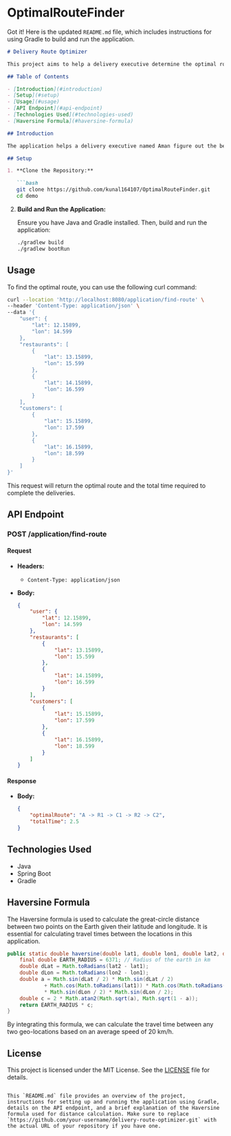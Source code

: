 # OptimalRouteFinder

Got it! Here is the updated `README.md` file, which includes instructions for using Gradle to build and run the application.

```markdown
# Delivery Route Optimizer

This project aims to help a delivery executive determine the optimal route to deliver two orders in the shortest possible time. The solution involves calculating travel times between various locations using the Haversine formula and considering meal preparation times at restaurants.

## Table of Contents

- [Introduction](#introduction)
- [Setup](#setup)
- [Usage](#usage)
- [API Endpoint](#api-endpoint)
- [Technologies Used](#technologies-used)
- [Haversine Formula](#haversine-formula)

## Introduction

The application helps a delivery executive named Aman figure out the best way to finish a batch of two orders in the shortest possible time. Given the geo-locations of Aman, two restaurants, and two customers, the application calculates the optimal route.

## Setup

1. **Clone the Repository:**

   ```bash
   git clone https://github.com/kunal164107/OptimalRouteFinder.git
   cd demo
   ```

2. **Build and Run the Application:**

   Ensure you have Java and Gradle installed. Then, build and run the application:

   ```bash
   ./gradlew build
   ./gradlew bootRun
   ```

## Usage

To find the optimal route, you can use the following curl command:

```bash
curl --location 'http://localhost:8080/application/find-route' \
--header 'Content-Type: application/json' \
--data '{
    "user": {
        "lat": 12.15899,
        "lon": 14.599 
    },
    "restaurants": [
        {
            "lat": 13.15899,
            "lon": 15.599 
        },
        {
            "lat": 14.15899,
            "lon": 16.599 
        }
    ],
    "customers": [
        {
            "lat": 15.15899,
            "lon": 17.599 
        },
        {
            "lat": 16.15899,
            "lon": 18.599 
        }
    ]
}'
```

This request will return the optimal route and the total time required to complete the deliveries.

## API Endpoint

### POST /application/find-route

#### Request

- **Headers:**
  - `Content-Type: application/json`

- **Body:**
  ```json
  {
      "user": {
          "lat": 12.15899,
          "lon": 14.599 
      },
      "restaurants": [
          {
              "lat": 13.15899,
              "lon": 15.599 
          },
          {
              "lat": 14.15899,
              "lon": 16.599 
          }
      ],
      "customers": [
          {
              "lat": 15.15899,
              "lon": 17.599 
          },
          {
              "lat": 16.15899,
              "lon": 18.599 
          }
      ]
  }
  ```

#### Response

- **Body:**
  ```json
  {
      "optimalRoute": "A -> R1 -> C1 -> R2 -> C2",
      "totalTime": 2.5
  }
  ```

## Technologies Used

- Java
- Spring Boot
- Gradle

## Haversine Formula

The Haversine formula is used to calculate the great-circle distance between two points on the Earth given their latitude and longitude. It is essential for calculating travel times between the locations in this application.

```java
public static double haversine(double lat1, double lon1, double lat2, double lon2) {
    final double EARTH_RADIUS = 6371; // Radius of the earth in km
    double dLat = Math.toRadians(lat2 - lat1);
    double dLon = Math.toRadians(lon2 - lon1);
    double a = Math.sin(dLat / 2) * Math.sin(dLat / 2)
            + Math.cos(Math.toRadians(lat1)) * Math.cos(Math.toRadians(lat2))
            * Math.sin(dLon / 2) * Math.sin(dLon / 2);
    double c = 2 * Math.atan2(Math.sqrt(a), Math.sqrt(1 - a));
    return EARTH_RADIUS * c;
}
```

By integrating this formula, we can calculate the travel time between any two geo-locations based on an average speed of 20 km/h.

## License

This project is licensed under the MIT License. See the [LICENSE](LICENSE) file for details.
```

This `README.md` file provides an overview of the project, instructions for setting up and running the application using Gradle, details on the API endpoint, and a brief explanation of the Haversine formula used for distance calculation. Make sure to replace `https://github.com/your-username/delivery-route-optimizer.git` with the actual URL of your repository if you have one.
